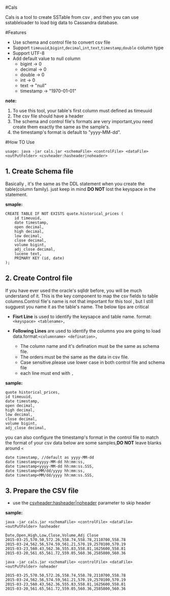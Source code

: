 #Cals

Cals is a tool to create SSTable from csv , and then you can use sstableloader to load big data to Cassandra database.

#Features

* Use schema and control file to convert csv file
* Support `timeuuid`,`bigint`,`decimal`,`int`,`text`,`timestamp`,`double` column type
* Support UTF-8
* Add default value to null column
    * bigint -> 0
    * decimal -> 0
    * double -> 0
    * int -> 0
    * text -> "null"
    * timestamp -> "1970-01-01"

**note:**

1. To use this tool, your table's first column must defined as  timeuuid
2. The csv file should have a header
3. The schema and control file's formats are very important,you need create them exactly the same as the sample's.
4. the timestamp's format is default to "yyyy-MM-dd".

#How TO Use

```
usage: java -jar cals.jar <schemaFile> <controlFile> <dataFile> <outPutFolder> <csvheader:hasheader|noheader>
```

## 1. Create Schema file

Basically , it's the same as the DDL statement when you create the table(column family). just keep in mind **DO NOT** lost the keyspace in the statement.

**smaple:**
```
CREATE TABLE IF NOT EXISTS quote.historical_prices (
    id timeuuid,
    date timestamp,
    open decimal,
    high decimal,
    low decimal,
    close decimal,
    volume bigint,
    adj_close decimal,
    lucene text,
    PRIMARY KEY (id, date)
);
```

## 2. Create Control file

If you have ever used the oracle's sqlldr before, you will be much understand of it. This is the key component to map the csv fields to table columns.Control file's name is not that important for this tool , but I still sugguest you name it as the table's name. The below tips are critical

*  **Fisrt Line** is used to identify the keysapce and table name. format:
`<keyspace> <tablename>,`

*  **Following Lines** are used to identify the columns you are going to load data.format:`<columnname> <defination>,`

    *  The column name and it's defination must be the same as schema file.
    *  The orders must be the same as the data in csv file.
    *  Case sensitive.please use lower case in both control file and schema file
    *  each line must end with `,`

**sample:**

```
quote historical_prices,
id timeuuid,
date timestamp,
open decimal,
high decimal,
low decimal,
close decimal,
volume bigint,
adj_close decimal,
```

you can also configure the timestamp's format in the control file to match the format of your csv data
below are some samples,**DO NOT** leave blanks around `<`

```
date timestamp, //default as yyyy-MM-dd
date timestamp<yyyy-MM-dd hh:mm:ss,
date timestamp<yyyy-MM-dd hh:mm:ss.SSS,
date timestamp<MM/dd/yyyy hh:mm:ss,
date timestamp<MM/dd/yyyy hh:mm:ss.SSS,
```



## 3. Prepare the CSV file

* use the <csvheader:hasheader|noheader> parameter to skip header

**sample:**

```
java -jar cals.jar <schemaFile> <controlFile> <dataFile> <outPutFolder> hasheader
```

```
Date,Open,High,Low,Close,Volume,Adj Close
2015-03-25,570.50,572.26,558.74,558.78,2110700,558.78
2015-03-24,562.56,574.59,561.21,570.19,2570100,570.19
2015-03-23,560.43,562.36,555.83,558.81,1625600,558.81
2015-03-20,561.65,561.72,559.05,560.36,2585800,560.36
```


```
java -jar cals.jar <schemaFile> <controlFile> <dataFile> <outPutFolder> noheader
```

```
2015-03-25,570.50,572.26,558.74,558.78,2110700,558.78
2015-03-24,562.56,574.59,561.21,570.19,2570100,570.19
2015-03-23,560.43,562.36,555.83,558.81,1625600,558.81
2015-03-20,561.65,561.72,559.05,560.36,2585800,560.36
```